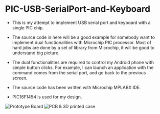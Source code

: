 # PIC-USB-SerialPort-and-Keyboard

* This is my attempt to implement USB serial port and keyboard with a single PIC chip.

* The source code in here will be a good example for somebody want to implement dual functionalities
with Microchip PIC processor.  Most of hard jobs are done by a set of library from Microchip,
it will be good to understand big picture.

* The dual functionalities are required to control my Android phone with simple button clicks.
For example, I can launch an application with the command comes from the serial port, and
go back to the previous screen. 

* The source code has been written with Microchip MPLABX IDE.

* PIC16F1454 is used for my design.

![Prototype Board](https://github.com/0x4f48/pic-usb-cdc-hid/misc/protoboard.png)
![PCB & 3D printed case](https://github.com/0x4f48/pic-usb-cdc-hid/misc/usb-serial-kbd.png)


 
